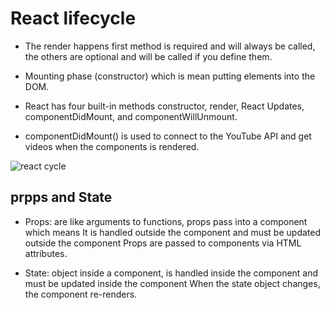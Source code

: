 # React lifecycle 

+ The render happens first method is required and will always be called, the others are optional and will be called if you define them.

+ Mounting phase (constructor) which is mean  putting elements into the DOM.

+ React has four built-in methods constructor, render, React Updates, componentDidMount, and componentWillUnmount.

+ componentDidMount() is used to connect to the YouTube API and get videos when the components is rendered.

![react cycle](https://www.kirupa.com/react/images/lifecycle_react2.png)


## prpps and State 

+ Props: are like arguments to functions, props pass into a component which means It is handled outside the component 
and must be updated outside the component Props are passed to components via HTML attributes.



+ State: object inside a component, is handled inside the component and must be updated inside the component
When the state object changes, the component re-renders.